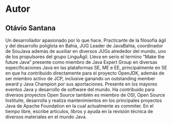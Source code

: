 # Autor


## Otávio Santana


Un desarrollador apasionado por lo que hace. Practicante de la filosofia ágil y del desarrollo poliglota en Bahia, JUG Leader de JavaBahia, coordinador de SouJava además de auxiliar en diversos JUGs alrededor del mundo, uno de los propulsores del grupo LinguÁgil. Lleva en serio el termino “Make the future Java” presente como miembro de Java Expert Group en diversas especificaciones Java en las plataformas SE, ME e EE, principalmente en SE en que ha contribuido directamente para el proyecto OpenJDK, además de ser miembro activo de JCP, inclusive ganando un outstanding member award y Java Champion por sus aportaciones. Presente en los mayores eventos Java y desarrollo de software del mundo. Ha contribuido para diversos proyectos Open Source también es miembro de OSI, Open Source Instituite, desarrolla y realiza mantenimientos en los principales proyectos Java de Apache Foundation en la cual actualmente es commiter. En el tiempo libre, escribe articulos, libros y ayuda en la revisión técnica de diversos materiales en el mundo Java.


